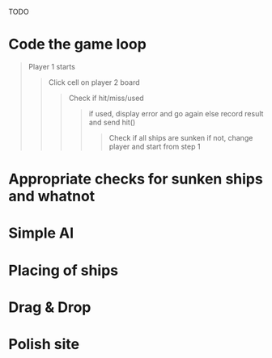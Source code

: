TODO

# Code the game loop
> Player 1 starts
>> Click cell on player 2 board
>>> Check if hit/miss/used
>>>> if used, display error and go again else record result and send hit()
>>>>> Check if all ships are sunken if not, change player and start from step 1
# Appropriate checks for sunken ships and whatnot
# Simple AI
# Placing of ships
# Drag & Drop
# Polish site